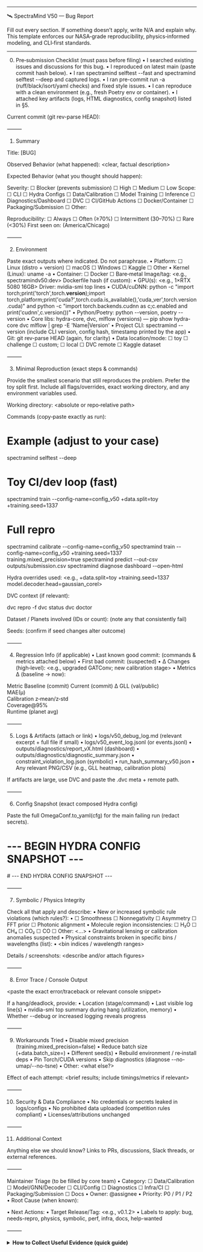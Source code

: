 ____

🛰️ SpectraMind V50 — Bug Report

Fill out every section. If something doesn’t apply, write N/A and explain why. This template enforces our NASA‑grade reproducibility, physics‑informed modeling, and CLI‑first standards.

____

0) Pre‑submission Checklist (must pass before filing)
	•	I searched existing issues and discussions for this bug.
	•	I reproduced on latest main (paste commit hash below).
	•	I ran spectramind selftest --fast and spectramind selftest --deep and captured logs.
	•	I ran pre-commit run -a (ruff/black/isort/yaml checks) and fixed style issues.
	•	I can reproduce with a clean environment (e.g., fresh Poetry env or container).
	•	I attached key artifacts (logs, HTML diagnostics, config snapshot) listed in §5.

Current commit (git rev-parse HEAD):
<hash>

⸻

1) Summary

Title:
[BUG] <concise problem statement>

Observed Behavior (what happened):
<clear, factual description>

Expected Behavior (what you thought should happen):


Severity: ☐ Blocker (prevents submission) ☐ High ☐ Medium ☐ Low
Scope: ☐ CLI ☐ Hydra Configs ☐ Data/Calibration ☐ Model Training ☐ Inference ☐ Diagnostics/Dashboard ☐ DVC ☐ CI/GitHub Actions ☐ Docker/Container ☐ Packaging/Submission ☐ Other: <specify>

Reproducibility: ☐ Always ☐ Often (≥70%) ☐ Intermittent (30–70%) ☐ Rare (<30%)
First seen on: <date> (America/Chicago)

⸻

2) Environment

Paste exact outputs where indicated. Do not paraphrase.
	•	Platform: ☐ Linux (distro + version) ☐ macOS ☐ Windows ☐ Kaggle ☐ Other
	•	Kernel (Linux): uname -a
	•	Container: ☐ Docker ☐ Bare‑metal
Image/tag: <e.g., spectramindv50:dev>  Dockerfile hash (if custom): <hash>
	•	GPU(s): <e.g., 1×RTX 5080 16GB>  Driver: nvidia-smi top lines
	•	CUDA/cuDNN: python -c "import torch;print('torch',torch.__version__);import torch,platform;print('cuda?',torch.cuda.is_available(),'cuda_ver',torch.version.cuda)" and python -c "import torch.backends.cudnn as c;c.enabled and print('cudnn',c.version())"
	•	Python/Poetry: python --version, poetry --version
	•	Core libs: hydra-core, dvc, mlflow (versions) — pip show hydra-core dvc mlflow | grep -E 'Name|Version'
	•	Project CLI: spectramind --version (include CLI version, config hash, timestamp printed by the app)
	•	Git: git rev-parse HEAD (again, for clarity)
	•	Data location/mode: ☐ toy ☐ challenge ☐ custom; ☐ local ☐ DVC remote ☐ Kaggle dataset

⸻

3) Minimal Reproduction (exact steps & commands)

Provide the smallest scenario that still reproduces the problem. Prefer the toy split first. Include all flags/overrides, exact working directory, and any environment variables used.

Working directory: <absolute or repo‑relative path>

Commands (copy‑paste exactly as run):

# Example (adjust to your case)
spectramind selftest --deep

# Toy CI/dev loop (fast)
spectramind train --config-name=config_v50 +data.split=toy +training.seed=1337

# Full repro
spectramind calibrate --config-name=config_v50
spectramind train --config-name=config_v50 +training.seed=1337 training.mixed_precision=true
spectramind predict --out-csv outputs/submission.csv
spectramind diagnose dashboard --open-html

Hydra overrides used:
<e.g., +data.split=toy +training.seed=1337 model.decoder.head=gaussian_corel>

DVC context (if relevant):

dvc repro -f
dvc status
dvc doctor

Dataset / Planets involved (IDs or count):
<list or range> (note any that consistently fail)

Seeds:
<list> (confirm if seed changes alter outcome)

⸻

4) Regression Info (if applicable)
	•	Last known good commit: <hash> (commands & metrics attached below)
	•	First bad commit: <hash> (suspected)
	•	Δ Changes (high‑level): <e.g., upgraded GATConv; new calibration stage>
	•	Metrics Δ (baseline → now):

Metric	Baseline (commit)	Current (commit)	Δ
GLL (val/public)			
MAE(μ)			
Calibration z‑mean/z‑std			
Coverage@95%			
Runtime (planet avg)			


⸻

5) Logs & Artifacts (attach or link)
	•	logs/v50_debug_log.md (relevant excerpt + full file if small)
	•	logs/v50_event_log.jsonl (or events.jsonl)
	•	outputs/diagnostics/report_vX.html (dashboard)
	•	outputs/diagnostics/diagnostic_summary.json
	•	constraint_violation_log.json (symbolic)
	•	run_hash_summary_v50.json
	•	Any relevant PNG/CSV (e.g., GLL heatmap, calibration plots)

If artifacts are large, use DVC and paste the .dvc meta + remote path.

⸻

6) Config Snapshot (exact composed Hydra config)

Paste the full OmegaConf.to_yaml(cfg) for the main failing run (redact secrets).

# --- BEGIN HYDRA CONFIG SNAPSHOT ---
<insert exact composed config>
# --- END HYDRA CONFIG SNAPSHOT ---


⸻

7) Symbolic / Physics Integrity

Check all that apply and describe:
	•	New or increased symbolic rule violations (which rules?):
	•	☐ Smoothness ☐ Nonnegativity ☐ Asymmetry ☐ FFT prior ☐ Photonic alignment
	•	Molecule region inconsistencies: ☐ H₂O ☐ CH₄ ☐ CO₂ ☐ CO ☐ Other: <...>
	•	Gravitational lensing or calibration anomalies suspected
	•	Physical constraints broken in specific bins / wavelengths (list):
	•	<bin indices / wavelength ranges>

Details / screenshots:
<describe and/or attach figures>

⸻

8) Error Trace / Console Output

<paste the exact error/traceback or relevant console snippet>

If a hang/deadlock, provide:
	•	Location (stage/command)
	•	Last visible log line(s)
	•	nvidia-smi top summary during hang (utilization, memory)
	•	Whether --debug or increased logging reveals progress

⸻

9) Workarounds Tried
	•	Disable mixed precision (training.mixed_precision=false)
	•	Reduce batch size (+data.batch_size=<n>)
	•	Different seed(s)
	•	Rebuild environment / re‑install deps
	•	Pin Torch/CUDA versions
	•	Skip diagnostics (diagnose --no-umap/--no-tsne)
	•	Other: <what else?>

Effect of each attempt:
<brief results; include timings/metrics if relevant>

⸻

10) Security & Data Compliance
	•	No credentials or secrets leaked in logs/configs
	•	No prohibited data uploaded (competition rules compliant)
	•	Licenses/attributions unchanged

⸻

11) Additional Context

Anything else we should know? Links to PRs, discussions, Slack threads, or external references.

⸻

Maintainer Triage (to be filled by core team)
	•	Category: ☐ Data/Calibration ☐ Model/GNN/Decoder ☐ CLI/Config ☐ Diagnostics ☐ Infra/CI ☐ Packaging/Submission ☐ Docs
	•	Owner: @assignee
	•	Priority: P0 / P1 / P2
	•	Root Cause (when known): <summary>
	•	Next Actions: <checklist>
	•	Target Release/Tag: <e.g., v0.1.2>
	•	Labels to apply: bug, needs-repro, physics, symbolic, perf, infra, docs, help-wanted

⸻


<details>
<summary><strong>How to Collect Useful Evidence (quick guide)</strong></summary>


# 1) Version & hash
spectramind --version
git rev-parse HEAD

# 2) Self-tests
spectramind selftest --fast
spectramind selftest --deep

# 3) Minimal toy repro
spectramind train --config-name=config_v50 +data.split=toy +training.seed=1337

# 4) Full pipeline (if needed)
spectramind calibrate --config-name=config_v50
spectramind train --config-name=config_v50 +training.seed=1337
spectramind predict --out-csv outputs/submission.csv
spectramind diagnose dashboard

# 5) Collect logs & artifacts
ls -lah logs/ outputs/diagnostics/

If you have DVC:

dvc repro -f
dvc status
dvc doctor

For CUDA/Torch:

nvidia-smi
python - <<'PY'
import torch, json
print(json.dumps({
  "torch": torch.__version__,
  "cuda_available": torch.cuda.is_available(),
  "cuda_version": getattr(torch.version, "cuda", None),
  "device_count": torch.cuda.device_count()
}, indent=2))
PY

</details>
